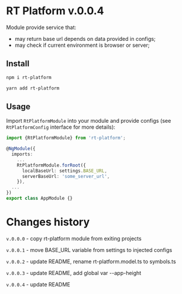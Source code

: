 # RT Platform v.0.0.4

Module provide service that:
* may return base url depends on data provided in configs;
* may check if current environment is browser or server;

## Install

```bash
npm i rt-platform
```

```bash
yarn add rt-platform
```


## Usage

Import `RtPlatformModule` into your module and provide configs (see `RtPlatformConfig` interface for more details):

```ts
import {RtPlatformModule} from 'rt-platform';

@NgModule({  
  imports: 
    ...
    RtPlatformModule.forRoot({
      localBaseUrl: settings.BASE_URL,
      serverBaseUrl: 'some_server_url',
    }),
  ...
})
export class AppModule {}
```


# Changes history
`v.0.0.0` - copy rt-platform module from exiting projects

`v.0.0.1` - move BASE_URL variable from settings to injected configs

`v.0.0.2` - update README, rename rt-platform.model.ts to symbols.ts

`v.0.0.3` - update README, add global var --app-height

`v.0.0.4` - update README
